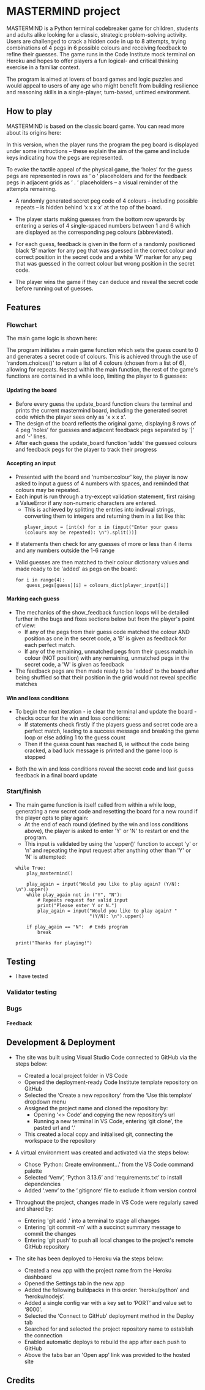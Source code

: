 # MASTERMIND project

MASTERMIND is a Python terminal codebreaker game for children, students and adults alike looking for a classic, strategic problem-solving activity. Users are challenged to crack a hidden code in up to 8 attempts, trying combinations of 4 pegs in 6 possible colours and receiving feedback to refine their guesses. The game runs in the Code Institute mock terminal on Heroku and hopes to offer players a fun logical- and critical thinking exercise in a familiar context.

The program is aimed at lovers of board games and logic puzzles and would appeal to users of any age who might benefit from building resilience and reasoning skills in a single-player, turn-based, untimed environment.

<!-- Screenshot of deployed app -->

## How to play

MASTERMIND is based on the classic board game. You can read more about its origins here:

In this version, when the player runs the program the peg board is displayed under some instructions – these explain the aim of the game and include keys indicating how the pegs are represented.

To evoke the tactile appeal of the physical game, the ‘holes’ for the guess pegs are represented in rows as ‘ o ‘ placeholders and for the feedback pegs in adjacent grids as ‘ . ’ placeholders – a visual reminder of the attempts remaining.

- A randomly generated secret peg code of 4 colours – including possible repeats – is hidden behind ‘x x x x’ at the top of the board.

- The player starts making guesses from the bottom row upwards by entering a series of 4 single-spaced numbers between 1 and 6 which are displayed as the corresponding peg colours (abbreviated).

- For each guess, feedback is given in the form of a randomly positioned black ‘B’ marker for any peg that was guessed in the correct colour and correct position in the secret code and a white ‘W’ marker for any peg that was guessed in the correct colour but wrong position in the secret code.

- The player wins the game if they can deduce and reveal the secret code before running out of guesses.

## Features
### Flowchart
The main game logic is shown here:
<!-- Screenshot of flowchart -->

The program initiates a main game function which sets the guess count to 0 and generates a secret code of colours. This is achieved through the use of 'random.choices()' to return a list of 4 colours (chosen from a list of 6), allowing for repeats. Nested within the main function, the rest of the game's functions are contained in a while loop, limiting the player to 8 guesses:

#### Updating the board
<!-- Screenshot of initial board -->
- Before every guess the update_board function clears the terminal and prints the current mastermind board, including the generated secret code which the player sees only as 'x x x x'.
- The design of the board reflects the original game, displaying 8 rows of 4 peg 'holes' for guesses and adjacent feedback pegs separated by '|' and '-' lines.
- After each guess the update_board function 'adds' the guessed colours and feedback pegs for the player to track their progress

#### Accepting an input
- Presented with the board and 'number:colour' key, the player is now asked to input a guess of 4 numbers with spaces, and reminded that colours may be repeated.
- Each input is run through a try-except validation statement, first raising a ValueError if any non-numeric characters are entered.
    - This is achieved by splitting the entries into indivual strings, converting them to integers and returning them in a list like this:
        ```
        player_input = [int(x) for x in (input("Enter your guess (colours may be repeated): \n").split())]
        ```
- If statements then check for any guesses of more or less than 4 items and any numbers outside the 1-6 range
<!-- Screenshots of error messages -->
- Valid guesses are then matched to their colour dictionary values and made ready to be 'added' as pegs on the board:
    ```
    for i in range(4):
        guess_pegs[guess][i] = colours_dict[player_input[i]]
    ```

#### Marking each guess
- The mechanics of the show_feedback function loops will be detailed further in the bugs and fixes sections below but from the player's point of view:
    - If any of the pegs from their guess code matched the colour AND position as one in the secret code, a 'B' is given as feedback for each perfect match.
    - If any of the remaining, unmatched pegs from their guess match in colour (NOT position) with any remaining, unmatched pegs in the secret code, a 'W' is given as feedback
- The feedback pegs are then made ready to be 'added' to the board after being shuffled so that their position in the grid would not reveal specific matches

#### Win and loss conditions
- To begin the next iteration - ie clear the terminal and update the board - checks occur for the win and loss conditions:
    - If statements check firstly if the players guess and secret code are a perfect match, leading to a success message and breaking the game loop or else adding 1 to the guess count
    - Then if the guess count has reached 8, ie without the code being cracked, a bad luck message is printed and the game loop is stopped
<!-- Screenshots of win/loss messages -->
- Both the win and loss conditions reveal the secret code and last guess feedback in a final board update

### Start/finish
- The main game function is itself called from within a while loop, generating a new secret code and resetting the board for a new round if the player opts to play again:
    - At the end of each round (defined by the win and loss conditions above), the player is asked to enter 'Y' or 'N' to restart or end the program.
    - This input is validated by using the 'upper()' function to accept 'y' or 'n' and repeating the input request after anything other than 'Y' or 'N' is attempted:
    ```
    while True:
        play_mastermind()

        play_again = input("Would you like to play again? (Y/N): \n").upper()
        while play_again not in ("Y", "N"):
            # Repeats request for valid input
            print("Please enter Y or N.")
            play_again = input("Would you like to play again? "
                               "(Y/N): \n").upper()

        if play_again == "N":  # Ends program
            break

    print("Thanks for playing!")
    ```

## Testing
- I have tested 
### Validator testing
### Bugs
#### Feedback

## Development & Deployment

- The site was built using Visual Studio Code connected to GitHub via the steps below:
    - Created a local project folder in VS Code
    - Opened the deployment-ready Code Institute template repository on GitHub
    - Selected the ‘Create a new repository' from the ‘Use this template’ dropdown menu
    - Assigned the project name and cloned the repository by:
        - Opening ‘<> Code’ and copying the new repository’s url
        - Running a new terminal in VS Code, entering ‘git clone’, the pasted url and ‘.’
    - This created a local copy and initialised git, connecting the workspace to the repository

- A virtual environment was created and activated via the steps below:
    - Chose ‘Python: Create environment...’ from the VS Code command palette
    - Selected ‘Venv’, ‘Python 3.13.6’ and ‘requirements.txt’ to install dependencies
    - Added ‘.venv’ to the ‘.gitignore’ file to exclude it from version control

- Throughout the project, changes made in VS Code were regularly saved and shared by:
    - Entering 'git add .' into a terminal to stage all changes
    - Entering 'git commit -m' with a succinct summary message to commit the changes
    - Entering 'git push' to push all local changes to the project's remote GitHub repository

- The site has been deployed to Heroku via the steps below:
    - Created a new app with the project name from the Heroku dashboard
    - Opened the Settings tab in the new app
    - Added the following buildpacks in this order: ‘heroku/python’ and ‘heroku/nodejs’.
    - Added a single config var with a key set to ‘PORT’ and value set to ‘8000’.
    - Selected the ‘Connect to GitHub’ deployment method in the Deploy tab
    - Searched for and selected the project repository name to establish the connection
    - Enabled automatic deploys to rebuild the app after each push to GitHub
    - Above the tabs bar an 'Open app' link was provided to the hosted site


<!-- - The live link can be found here:   -->

## Credits


